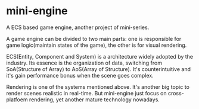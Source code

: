 # mini-engine
A ECS based game engine, another project of mini-series.

A game engine can be divided to two main parts: one is responsible for game logic(maintain states of the game), the other is for visual rendering.

ECS(Entity, Component and System) is a architecture widely adopted by the industry. Its essence is the organization of data, switching from SoA(Structure of Array) to AoS(Array of Structure). It's counterintuitive and it's gain performance bonus when the scene goes complex.

Rendering is one of the systems mentioned above. It's another big topic to render scenes realistic in real-time. But mini-engine just focus on cross-platfoem rendering, yet another mature technology nowadays.